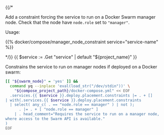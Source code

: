 {{/*

Add a constraint forcing the service to run on a Docker Swarm manager node.
Check that the node have `node.role` set to `"manager"`.

Usage:

{{% docker/compose/manager_node_constraint service="service-name" %}}

*/}}
{{ $service := .Get "service" | default "${project_name}" }}

Constrains the service to run on manager nodes if deployed on a Docker swarm:

```bash
[[ "${swarm_node}" = 'yes' ]] &&
  command yq --inplace 'eval(load_str("/dev/stdin"))' \
    "${compose_project_path}/docker-compose.yml" << EOF
  .services.{{ $service }}.deploy.placement.constraints |= . + []
| with(.services.{{ $service }}.deploy.placement.constraints
  | select( any_c( . == "node.role == manager" ) | not );
      . |= . + [ "node.role == manager" ]
    | . head_comment="Requires the service to run on a manager node,
where access to the Swarm API is available."
)
EOF
```
